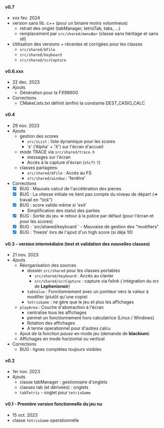 #### v0.7
* xxx fev. 2024
* version sans lib. c++ (pour un binaire moins volumineux)
    * retrait des onglet (tabManager, tetrisTab, tabs, ...)
    * remplacement par `src/shared/menuBar` (classe sans héritage et sans stl)
* Utilisation des versions + récentes et corrigées pour les classes
    * `src/shared/bFile`
    * `src/shared/keyboard`
    * `src/shared/scrCapture`
#### v0.6.xxx
* 22 dec. 2023
* Ajouts
    * Génération pour la FX9860G
* Corrections
    * CMakeLists.txt définit (enfin) la constante DEST_CASIO_CALC

#### v0.4
* 29 nov. 2023
* Ajouts
    * gestion des scores
        * `src/sList` : liste dynamique pour les scores
        * 's' ('Alpha' + 'X') sur l'écran d'accueil
    * mode TRACE via `src/shared/trace.h`
        * messages sur l'écran
        * Accès à la capture d'écran (`shift` `7`)
    * classes partagées:
        * `src/shared/bFile` : Accès au FS
        * `src/shared/window` : 'fenêtre'
* Corrections
    * [x] BUG : Mauvais calcul de l'accélération des pieces
    * [x] BUG : La vitesse initiale ne tient pas compte du niveau de départ (=> travail en "tick")
    * [x] BUG : score valide même si 'exit'
        - Simplification des statut des parties
    * [x] BUG : Sortie du jeu => retour à la police par défaut (pour l'écran et pour les scores)
    * [x] BUG : `src/shared/keyboard`` - Mauvaise de gestion des "modifiers"
    * [x] BUG : 'freeze' lors de l'ajout d'un high score (si déja 10)

#### v0.3 - version intermédiaire (test et validation des nouvelles classes)
* 21 nov. 2023
* Ajouts
    * Réorganisation des sources
        * dossier `src/shared` pour les classes portables
            * `src/shared/keyboard` : Accès au clavier
            * `src/shared/scrCapture` : capture via fxlink ( intégration du src de **Lephenixnoir**)
        * `tabValue` : Fonctionnement avec un pointeur vers la valeur à modifier (plutôt qu'une copie)
        * `tetrisGame` : ne gère que le jeu et plus les affichages
    * `playArea` : Couche d'abstraction à l'écran
        * centralise tous les affichages
        * permet un fonctionnement hors calculatrice (Linux / Windows)
        * Rotation des affichages
        * A terme operationnel pour d'autres calcu
    * Ajout de la fonction *pause* en mode jeu (demande de **blackium**)
    * Affichages en mode horizontal ou vertical
* Corrections
    * BUG : lignes complètes toujours visibles

#### v0.2
* 1er nov. 2023
* Ajouts
    * classe tabManager : gestionnaire d'onglets
    * classes tab (et dérivées) : onglets
    * `tabTetris` - onglet pour `tetrisGame`

#### v0.1 - Première version fonctionnelle du jeu nu
* 15 oct. 2023
* classe `tetrisGame` operationnelle

